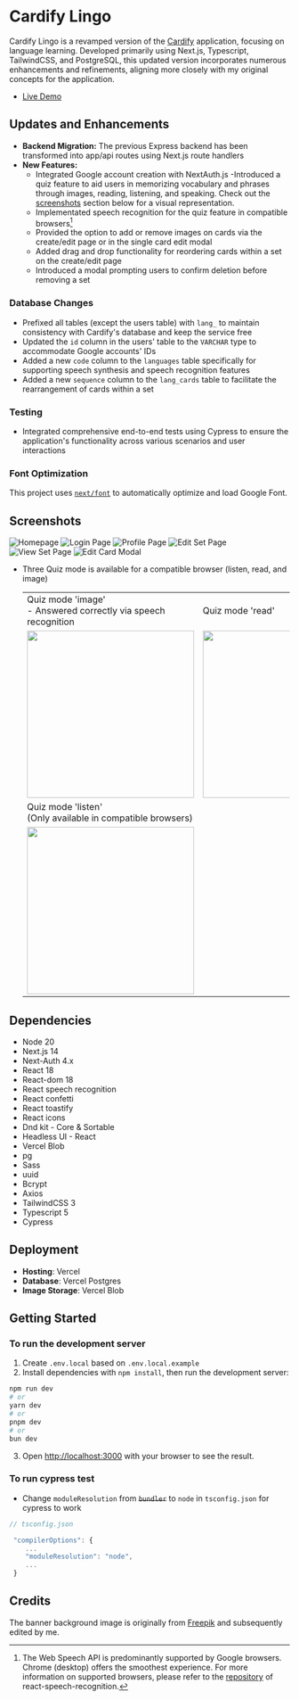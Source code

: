 # Cardify Lingo
Cardify Lingo is a revamped version of the [Cardify](https://github.com/ritatanght/Cardify) application, focusing on language learning. Developed primarily using Next.js, Typescript, TailwindCSS, and PostgreSQL, this updated version incorporates numerous enhancements and refinements, aligning more closely with my original concepts for the application.

- [Live Demo](https://cardify-lingo.vercel.app/)

## Updates and Enhancements

- **Backend Migration:** The previous Express backend has been transformed into app/api routes using Next.js route handlers
- **New Features:**
  - Integrated Google account creation with NextAuth.js
    -Introduced a quiz feature to aid users in memorizing vocabulary and phrases through images, reading, listening, and speaking. Check out the [screenshots](#screenshots) section below for a visual representation.
  - Implementated speech recognition for the quiz feature in compatible browsers[^1]
  - Provided the option to add or remove images on cards via the create/edit page or in the single card edit modal
  - Added drag and drop functionality for reordering cards within a set on the create/edit page
  - Introduced a modal prompting users to confirm deletion before removing a set

### Database Changes

- Prefixed all tables (except the users table) with `lang_` to maintain consistency with Cardify's database and keep the service free
- Updated the `id` column in the users' table to the `VARCHAR` type to accommodate Google accounts' IDs
- Added a new `code` column to the `languages` table specifically for supporting speech synthesis and speech recognition features
- Added a new `sequence` column to the `lang_cards` table to facilitate the rearrangement of cards within a set

### Testing

- Integrated comprehensive end-to-end tests using Cypress to ensure the application's functionality across various scenarios and user interactions

### Font Optimization

This project uses [`next/font`](https://nextjs.org/docs/basic-features/font-optimization) to automatically optimize and load Google Font.

[^1]: The Web Speech API is predominantly supported by Google browsers. Chrome (desktop) offers the smoothest experience. For more information on supported browsers, please refer to the [repository](https://github.com/JamesBrill/react-speech-recognition) of react-speech-recognition.

## Screenshots

![Homepage](./docs/cardify-lingo_homepage.png)
![Login Page](./docs/cardify-lingo_login.png)
![Profile Page](./docs/cardify-lingo_profile.png)
![Edit Set Page](./docs/cardify-lingo_editset.png)
![View Set Page](./docs/cardify-lingo_viewset.png)
![Edit Card Modal](./docs/cardify-lingo_viewset_modal.png)

- Three Quiz mode is available for a compatible browser (listen, read, and image)
  <table>
    <tr>
      <td>Quiz mode 'image' <br/>- Answered correctly via speech recognition</td>
       <td>Quiz mode 'read'</td>
    </tr>
    <tr>
      <td><img src="./docs/cardify-lingo_quiz_mode1.png" width=300></td>
      <td><img src="./docs/cardify-lingo_quiz_mode2.png" width=300></td>
    </tr>
       <td>Quiz mode 'listen'<br/>(Only available in compatible browsers)</td>
    </tr>
    <tr>
      <td><img src="./docs/cardify-lingo_quiz_mode3.png" width=300></td>
    </tr>
   </table>

## Dependencies

- Node 20
- Next.js 14
- Next-Auth 4.x
- React 18
- React-dom 18
- React speech recognition
- React confetti
- React toastify
- React icons
- Dnd kit - Core & Sortable
- Headless UI - React
- Vercel Blob
- pg
- Sass
- uuid
- Bcrypt
- Axios
- TailwindCSS 3
- Typescript 5
- Cypress

## Deployment

- **Hosting**: Vercel
- **Database**: Vercel Postgres
- **Image Storage**: Vercel Blob

## Getting Started

### To run the development server

1. Create `.env.local` based on `.env.local.example`
2. Install dependencies with `npm install`, then run the development server:

```bash
npm run dev
# or
yarn dev
# or
pnpm dev
# or
bun dev
```

3. Open [http://localhost:3000](http://localhost:3000) with your browser to see the result.

### To run cypress test

- Change `moduleResolution` from ~~`bundler`~~ to `node` in `tsconfig.json` for cypress to work

```ts
// tsconfig.json

 "compilerOptions": {
    ...
    "moduleResolution": "node",
    ...
 }
```

## Credits

The banner background image is originally from <a href="https://www.freepik.com/free-vector/flat-international-mother-language-day-background_21779356.htm#query=foreign%20language&position=45&from_view=search&track=ais&uuid=bfe0efed-8a9a-4bd5-9f24-22c0cbb42369">Freepik</a> and subsequently edited by me.
